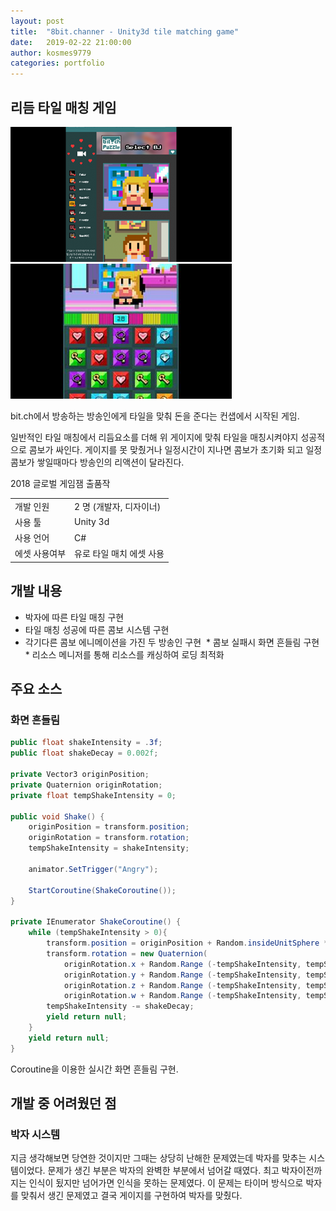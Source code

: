 ```yaml
---
layout: post
title:  "8bit.channer - Unity3d tile matching game"
date:   2019-02-22 21:00:00
author: kosmes9779
categories: portfolio
---
```


## 리듬 타일 매칭 게임

![](/assets/seusyas.png)
![](/assets/2.jpg)

bit.ch에서 방송하는 방송인에게 타일을 맞춰 돈을 준다는 컨샙에서 시작된 게임.

일반적인 타일 매칭에서 리듬요소를 더해 위 게이지에 맞춰 타일을 매칭시켜야지 성공적으로 콤보가 싸인다. 게이지를 못 맞췄거나 일정시간이 지나면 콤보가 초기화 되고 일정 콤보가 쌓일때마다 방송인의 리액션이 달라진다.


2018 글로벌 게임잼 출품작

|               |                          |
|---------------|--------------------------|
| 개발 인원     | 2 명 (개발자, 디자이너)    |
| 사용 툴       | Unity 3d                 |
| 사용 언어     | C#                       |
| 에셋 사용여부  | 유로 타일 매치 에셋 사용   |


## 개발 내용

 * 박자​에 따른 타일 매칭 구현
 * 타일 매칭 성공에 따른 콤보 시스템 구현
 * 각기다른 콤보 에니메이션을 가진 두 방송인 구현
​ * 콤보 실패시 화면 흔들림 구현
​ * 리소스 메니저를 통해 리소스를 캐싱하여 로딩 최적화

## 주요 소스

### 화면 흔들림
``` C#
public float shakeIntensity = .3f;
public float shakeDecay = 0.002f;

private Vector3 originPosition;
private Quaternion originRotation;
private float tempShakeIntensity = 0;

public void Shake() {
    originPosition = transform.position;
    originRotation = transform.rotation;
    tempShakeIntensity = shakeIntensity;

    animator.SetTrigger("Angry");

    StartCoroutine(ShakeCoroutine());
}

private IEnumerator ShakeCoroutine() {
    while (tempShakeIntensity > 0){
        transform.position = originPosition + Random.insideUnitSphere * tempShakeIntensity;
        transform.rotation = new Quaternion(
            originRotation.x + Random.Range (-tempShakeIntensity, tempShakeIntensity) * .2f,
            originRotation.y + Random.Range (-tempShakeIntensity, tempShakeIntensity) * .2f,
            originRotation.z + Random.Range (-tempShakeIntensity, tempShakeIntensity) * .2f,
            originRotation.w + Random.Range (-tempShakeIntensity, tempShakeIntensity) * .2f);
        tempShakeIntensity -= shakeDecay;
        yield return null;
    }
    yield return null;
}
```

Coroutine을 이용한 실시간 화면 흔들림 구현.


## 개발 중 어려웠던 점

### ​박자 시스템

지금 생각해보면 당연한 것이지만 그때는 상당히 난해한 문제였는데 박자를 맞추는 시스템이었다. 문제가 생긴 부분은 박자의 완벽한 부분에서 넘어갈 때였다. 최고 박자이전까지는 인식이 됬지만 넘어가면 인식을 못하는 문제였다.
이 문제는 타이머 방식으로 박자를 맞춰서 생긴 문제였고 결국 게이지를 구현하여 박자를 맞췄다.